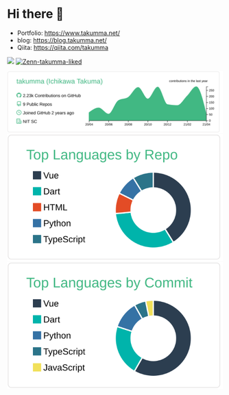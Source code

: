 # Hi there 👋

- Portfolio: https://www.takumma.net/
- blog: https://blog.takumma.net/
- Qiita: https://qiita.com/takumma

[![](https://img.shields.io/twitter/follow/tak_kum_ma?style=social)](https://twitter.com/tak_kum_ma)
[![Zenn-takumma-liked](https://zenn-badge.ganariya.vercel.app/takumma/liked)](https://zenn.dev/takumma)

[![](https://raw.githubusercontent.com/takumma/profile-summary-cards/main/profile-summary-card-output/vue/0-profile-details.svg)](https://github.com/vn7n24fzkq/github-profile-summary-cards)
[![](https://raw.githubusercontent.com/takumma/profile-summary-cards/main/profile-summary-card-output/vue/1-repos-per-language.svg)](https://github.com/vn7n24fzkq/github-profile-summary-cards) [![](https://raw.githubusercontent.com/takumma/profile-summary-cards/main/profile-summary-card-output/vue/2-most-commit-language.svg)](https://github.com/vn7n24fzkq/github-profile-summary-cards)
